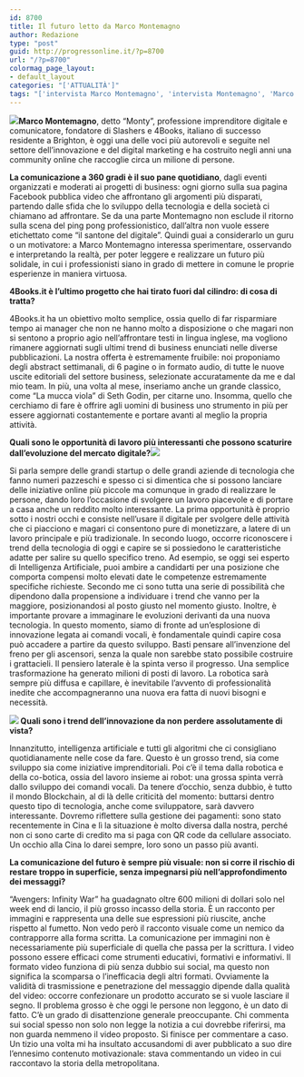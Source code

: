 ```yaml
---
id: 8700
title: Il futuro letto da Marco Montemagno
author: Redazione
type: "post"
guid: http://progressonline.it/?p=8700
url: "/?p=8700"
colormag_page_layout:
- default_layout
categories: "['ATTUALITÀ']"
tags: "['intervista Marco Montemagno', 'intervista Montemagno', 'Marco Montemagno', 'marketing montemagno', 'Montemagno']"
---
```


![](https://progressonline.it/wp-content/uploads/2018/05/marmon-111screen-final-240x300.jpg)**Marco Montemagno**, detto “Monty”, professione imprenditore digitale e comunicatore, fondatore di Slashers e 4Books, italiano di successo residente a Brighton, è oggi una delle voci più autorevoli e seguite nel settore dell’innovazione e del digital marketing e ha costruito negli anni una community online che raccoglie circa un milione di persone.

**La comunicazione a 360 gradi è il suo pane quotidiano**, dagli eventi organizzati e moderati ai progetti di business: ogni giorno sulla sua pagina Facebook pubblica video che affrontano gli argomenti più disparati, partendo dalle sfida che lo sviluppo della tecnologia e della società ci chiamano ad affrontare. Se da una parte Montemagno non esclude il ritorno sulla scena del ping pong professionistico, dall’altra non vuole essere etichettato come “il santone del digitale”. Quindi guai a considerarlo un guru o un motivatore: a Marco Montemagno interessa sperimentare, osservando e interpretando la realtà, per poter leggere e realizzare un futuro più solidale, in cui i professionisti siano in grado di mettere in comune le proprie esperienze in maniera virtuosa.

**4Books.it è l’ultimo progetto che hai tirato fuori dal cilindro: di cosa di tratta?**

4Books.it ha un obiettivo molto semplice, ossia quello di far risparmiare tempo ai manager che non ne hanno molto a disposizione o che magari non si sentono a proprio agio nell’affrontare testi in lingua inglese, ma vogliono rimanere aggiornati sugli ultimi trend di business enunciati nelle diverse pubblicazioni. La nostra offerta è estremamente fruibile: noi proponiamo degli abstract settimanali, di 6 pagine o in formato audio, di tutte le nuove uscite editoriali del settore business, selezionate accuratamente da me e dal mio team. In più, una volta al mese, inseriamo anche un grande classico, come “La mucca viola” di Seth Godin, per citarne uno. Insomma, quello che cerchiamo di fare è offrire agli uomini di business uno strumento in più per essere aggiornati costantemente e portare avanti al meglio la propria attività.

**Quali sono le opportunità di lavoro più interessanti che possono scaturire dall’evoluzione del mercato digitale?![](https://progressonline.it/wp-content/uploads/2018/05/marmont2-0064hi-res-300x200.jpg)**

Si parla sempre delle grandi startup o delle grandi aziende di tecnologia che fanno numeri pazzeschi e spesso ci si dimentica che si possono lanciare delle iniziative online più piccole ma comunque in grado di realizzare le persone, dando loro l’occasione di svolgere un lavoro piacevole e di portare a casa anche un reddito molto interessante. La prima opportunità è proprio sotto i nostri occhi e consiste nell’usare il digitale per svolgere delle attività che ci piacciono e magari ci consentono pure di monetizzare, a latere di un lavoro principale e più tradizionale. In secondo luogo, occorre riconoscere i trend della tecnologia di oggi e capire se si possiedono le caratteristiche adatte per salire su quello specifico treno. Ad esempio, se oggi sei esperto di Intelligenza Artificiale, puoi ambire a candidarti per una posizione che comporta compensi molto elevati date le competenze estremamente specifiche richieste. Secondo me ci sono tutta una serie di possibilità che dipendono dalla propensione a individuare i trend che vanno per la maggiore, posizionandosi al posto giusto nel momento giusto. Inoltre, è importante provare a immaginare le evoluzioni derivanti da una nuova tecnologia. In questo momento, siamo di fronte ad un’esplosione di innovazione legata ai comandi vocali, è fondamentale quindi capire cosa può accadere a partire da questo sviluppo. Basti pensare all’invenzione del freno per gli ascensori, senza la quale non sarebbe stato possibile costruire i grattacieli. Il pensiero laterale è la spinta verso il progresso. Una semplice trasformazione ha generato milioni di posti di lavoro. La robotica sarà sempre più diffusa e capillare, è inevitabile l’avvento di professionalità inedite che accompagneranno una nuova era fatta di nuovi bisogni e necessità.  
  
**![](https://progressonline.it/wp-content/uploads/2018/05/marmont2-0085hi-res-300x200.jpg) Quali sono i trend dell’innovazione da non perdere assolutamente di vista?**

Innanzitutto, intelligenza artificiale e tutti gli algoritmi che ci consigliano quotidianamente nelle cose da fare. Questo è un grosso trend, sia come sviluppo sia come iniziative imprenditoriali. Poi c’è il tema dalla robotica e della co-botica, ossia del lavoro insieme ai robot: una grossa spinta verrà dallo sviluppo dei comandi vocali. Da tenere d’occhio, senza dubbio, è tutto il mondo Blockchain, al di là delle criticità del momento: buttarsi dentro questo tipo di tecnologia, anche come sviluppatore, sarà davvero interessante. Dovremo riflettere sulla gestione dei pagamenti: sono stato recentemente in Cina e lì la situazione è molto diversa dalla nostra, perché non ci sono carte di credito ma si paga con QR code da cellulare associato. Un occhio alla Cina lo darei sempre, loro sono un passo più avanti.

**La comunicazione del futuro è sempre più visuale: non si corre il rischio di restare troppo in superficie, senza impegnarsi più nell’approfondimento dei messaggi?**

“Avengers: Infinity War” ha guadagnato oltre 600 milioni di dollari solo nel week end di lancio, il più grosso incasso della storia. È un racconto per immagini e rappresenta una delle sue espressioni più riuscite, anche rispetto al fumetto. Non vedo però il racconto visuale come un nemico da contrapporre alla forma scritta. La comunicazione per immagini non è necessariamente più superficiale di quella che passa per la scrittura. I video possono essere efficaci come strumenti educativi, formativi e informativi. Il formato video funziona di più senza dubbio sui social, ma questo non significa la scomparsa o l’inefficacia degli altri formati. Ovviamente la validità di trasmissione e penetrazione del messaggio dipende dalla qualità del video: occorre confezionare un prodotto accurato se si vuole lasciare il segno. Il problema grosso è che oggi le persone non leggono, è un dato di fatto. C’è un grado di disattenzione generale preoccupante. Chi commenta sui social spesso non solo non legge la notizia a cui dovrebbe riferirsi, ma non guarda nemmeno il video proposto. Si finisce per commentare a caso. Un tizio una volta mi ha insultato accusandomi di aver pubblicato a suo dire l’ennesimo contenuto motivazionale: stava commentando un video in cui raccontavo la storia della metropolitana.
